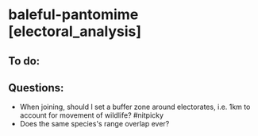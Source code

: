 # baleful-pantomime [electoral_analysis]

## To do:

## Questions:
* When joining, should I set a buffer zone around electorates, i.e. 1km to account for movement of wildlife? #nitpicky
* Does the same species's range overlap ever?